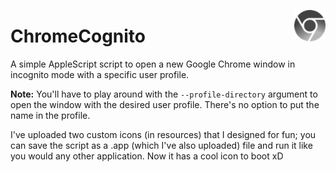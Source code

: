 <img align="right" src="https://github.com/zain-ak/ChromeCognito/blob/master/resources/img.png" title="Cognito Chrome Icon" width="50" height="50" /> <h1>ChromeCognito</h1> 

A simple AppleScript script to open a new Google Chrome window in incognito mode with a specific user profile.

**Note:** You'll have to play around with the ```--profile-directory``` argument to open the window with the desired user profile. There's no option to put the name in the profile.

I've uploaded two custom icons (in resources) that I designed for fun; you can save the script as a .app (which I've also uploaded) file and run it like you would any other application. Now it has a cool icon to boot xD